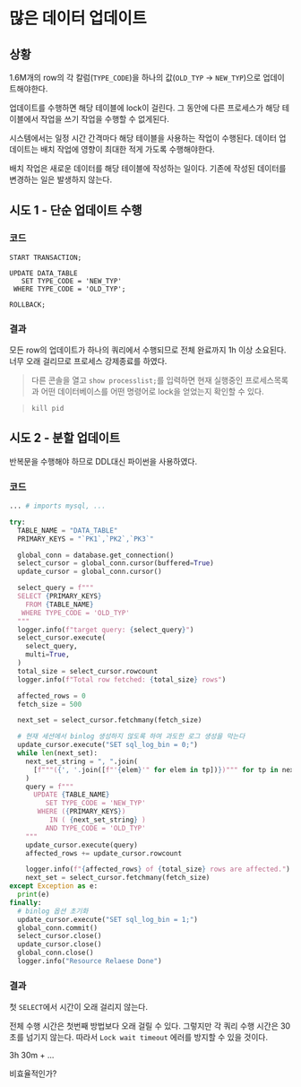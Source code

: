 # 많은 데이터 업데이트

## 상황

1.6M개의 row의 각 칼럼(`TYPE_CODE`)을 하나의 값(`OLD_TYP` -> `NEW_TYP`)으로 업데이트해야한다.

업데이트를 수행하면 해당 테이블에 lock이 걸린다. 그 동안에 다른 프로세스가 해당 테이블에서 작업을 쓰기 작업을 수행할 수 없게된다.

시스템에서는 일정 시간 간격마다 해당 테이블을 사용하는 작업이 수행된다. 데이터 업데이트는 배치 작업에 영향이 최대한 적게 가도록 수행해야한다.

배치 작업은 새로운 데이터를 해당 테이블에 작성하는 일이다. 기존에 작성된 데이터를 변경하는 일은 발생하지 않는다.

## 시도 1 - 단순 업데이트 수행

### 코드
```mysql
START TRANSACTION;

UPDATE DATA_TABLE
   SET TYPE_CODE = 'NEW_TYP'
 WHERE TYPE_CODE = 'OLD_TYP';

ROLLBACK;
```

### 결과

모든 row의 업데이트가 하나의 쿼리에서 수행되므로 전체 완료까지 1h 이상 소요된다. 너무 오래 걸리므로 프로세스 강제종료를 하였다.

> 다른 콘솔을 열고 `show processlist;`를 입력하면 현재 실행중인 프로세스목록과 어떤 데이터베이스를 어떤 명령어로 lock을 얻었는지 확인할 수 있다.

> `kill pid`


## 시도 2 - 분할 업데이트

반복문을 수행해야 하므로 DDL대신 파이썬을 사용하였다.

### 코드
```python
... # imports mysql, ...

try:
  TABLE_NAME = "DATA_TABLE"
  PRIMARY_KEYS = "`PK1`,`PK2`,`PK3`"

  global_conn = database.get_connection()
  select_cursor = global_conn.cursor(buffered=True)
  update_cursor = global_conn.cursor()

  select_query = f"""
  SELECT {PRIMARY_KEYS}
    FROM {TABLE_NAME}
   WHERE TYPE_CODE = 'OLD_TYP'
  """
  logger.info(f"target query: {select_query}")
  select_cursor.execute(
    select_query,
    multi=True,
  )
  total_size = select_cursor.rowcount
  logger.info(f"Total row fetched: {total_size} rows")

  affected_rows = 0
  fetch_size = 500

  next_set = select_cursor.fetchmany(fetch_size)

  # 현재 세션에서 binlog 생성하지 않도록 하여 과도한 로그 생성을 막는다 
  update_cursor.execute("SET sql_log_bin = 0;")
  while len(next_set):
    next_set_string = ", ".join(
      [f"""({', '.join([f"'{elem}'" for elem in tp])})""" for tp in next_set]
    )
    query = f"""
      UPDATE {TABLE_NAME}
         SET TYPE_CODE = 'NEW_TYP'
       WHERE ({PRIMARY_KEYS}) 
          IN ( {next_set_string} )
         AND TYPE_CODE = 'OLD_TYP'
    """
    update_cursor.execute(query)
    affected_rows += update_cursor.rowcount

    logger.info(f"{affected_rows} of {total_size} rows are affected.")
    next_set = select_cursor.fetchmany(fetch_size)
except Exception as e:
  print(e)
finally:
  # binlog 옵션 초기화
  update_cursor.execute("SET sql_log_bin = 1;")
  global_conn.commit()
  select_cursor.close()
  update_cursor.close()
  global_conn.close()
  logger.info("Resource Relaese Done")
```

### 결과

첫 `SELECT`에서 시간이 오래 걸리지 않는다.

전체 수행 시간은 첫번째 방법보다 오래 걸릴 수 있다. 그렇지만 각 쿼리 수행 시간은 30초를 넘기지 않는다. 따라서 `Lock wait timeout` 에러를 방지할 수 있을 것이다.

3h 30m + ...

비효율적인가?
